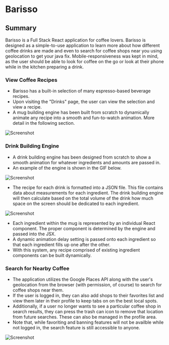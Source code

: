 # Barisso
## Summary
Barisso is a Full Stack React application for coffee lovers. Barisso is designed as a simple-to-use application to learn more about how different coffee drinks are made and even to search for coffee shops near you using geolocation to get your java fix. Mobile-responsiveness was kept in mind, as the user should be able to look for coffee on the go or look at their phone while in the kitchen preparing a drink.

### View Coffee Recipes
* Barisso has a built-in selection of many espresso-based beverage recipes. 
* Upon visiting the "Drinks" page, the user can view the selection and view a recipe.
* A mug building engine has been built from scratch to dynamically animate any recipe into a smooth and fun-to-watch animation. More detail in the following section.
  
![Screenshot](drink-page.gif)

### Drink Building Engine
* A drink building engine has been designed from scratch to show a smooth animation for whatever ingredients and amounts are passed in.
* An example of the engine is shown in the GIF below.

![Screenshot](drink-engine-mug.gif)

* The recipe for each drink is formatted into a JSON file. This file contains data about measurements for each ingredient. The drink building engine will then calculate based on the total volume of the drink how much space on the screen should be dedicated to each ingredient.

![Screenshot](json-example.png)

* Each ingredient within the mug is represented by an individual React component. The proper component is determined by the engine and passed into the JSX.
* A dynamic animation delay setting is passed onto each ingredient so that each ingredient fills up one after the other. 
* With this system, any recipe comprised of existing ingredient components can be built dynamically.

### Search for Nearby Coffee
* The application utilizes the Google Places API along with the user's geolocation from the browser (with permission, of course) to search for coffee shops near them. 
* If the user is logged in, they can also add shops to their favorites list and view them later in their profile to keep tabs on on the best local spots. 
* Additionally, if a user no longer wants to see a particular coffee shop in search results, they can press the trash can icon to remove that location from future searches. These can also be managed in the profile area.
* Note that, while favoriting and banning features will not be availble while not logged in, the search feature is still accessible to anyone.

![Screenshot](search.gif)
